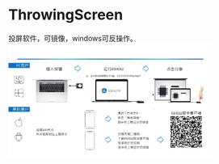 # ThrowingScreen
投屏软件，可镜像，windows可反操作。
<img src="https://github.com/yanghuasi/ThrowingScreen/blob/master/%E6%8A%95%E5%B1%8F.jpg"  width="80%">
